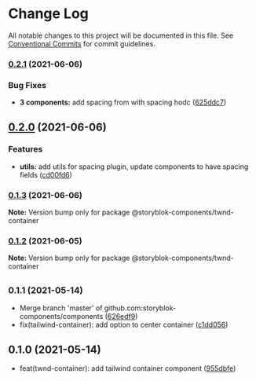 # Change Log

All notable changes to this project will be documented in this file.
See [Conventional Commits](https://conventionalcommits.org) for commit guidelines.

### [0.2.1](https://github.com/storyblok-components/components/compare/@storyblok-components/twnd-container@0.2.0...@storyblok-components/twnd-container@0.2.1) (2021-06-06)


### Bug Fixes

* **3 components:** add spacing from with spacing hodc ([625ddc7](https://github.com/storyblok-components/components/commit/625ddc7e639a70b3b6c572d35b737e74d1386fb6))



## [0.2.0](https://github.com/storyblok-components/components/compare/@storyblok-components/twnd-container@0.1.3...@storyblok-components/twnd-container@0.2.0) (2021-06-06)


### Features

* **utils:** add utils for spacing plugin, update components to have spacing fields ([cd00fd6](https://github.com/storyblok-components/components/commit/cd00fd6837d5b6947c4eaea85a80d21a9321978d))



### [0.1.3](https://github.com/storyblok-components/components/compare/@storyblok-components/twnd-container@0.1.2...@storyblok-components/twnd-container@0.1.3) (2021-06-06)

**Note:** Version bump only for package @storyblok-components/twnd-container





### [0.1.2](https://github.com/storyblok-components/components/compare/@storyblok-components/twnd-container@0.1.1...@storyblok-components/twnd-container@0.1.2) (2021-06-05)

**Note:** Version bump only for package @storyblok-components/twnd-container





## <small>0.1.1 (2021-05-14)</small>

* Merge branch 'master' of github.com:storyblok-components/components ([626edf9](https://github.com/storyblok-components/components/commit/626edf9))
* fix(tailwind-container): add option to center container ([c1dd056](https://github.com/storyblok-components/components/commit/c1dd056))





## 0.1.0 (2021-05-14)

* feat(twnd-container): add tailwind container component ([955dbfe](https://github.com/storyblok-components/components/commit/955dbfe))
